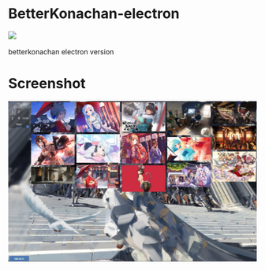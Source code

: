 # BetterKonachan-electron
![](https://github.com/Franciscowxp/Betterkonachan-electron/workflows/Node%20CI/badge.svg)

betterkonachan electron version

# Screenshot

![screenshot](./assets/image/screenshot.jpg)
